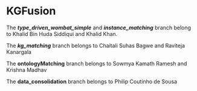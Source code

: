 # KGFusion

The ***type_driven_wombat_simple*** and ***instance_matching***  branch belong to Khalid Bin Huda Siddiqui and Khalid Khan.

The ***kg_matching*** branch belongs to Chaitali Suhas Bagwe and Raviteja Kanargala

The **ontologyMatching** branch belongs to Sowmya Kamath Ramesh and Krishna Madhav

The **data_consolidation** branch belongs to Philip Coutinho de Sousa
